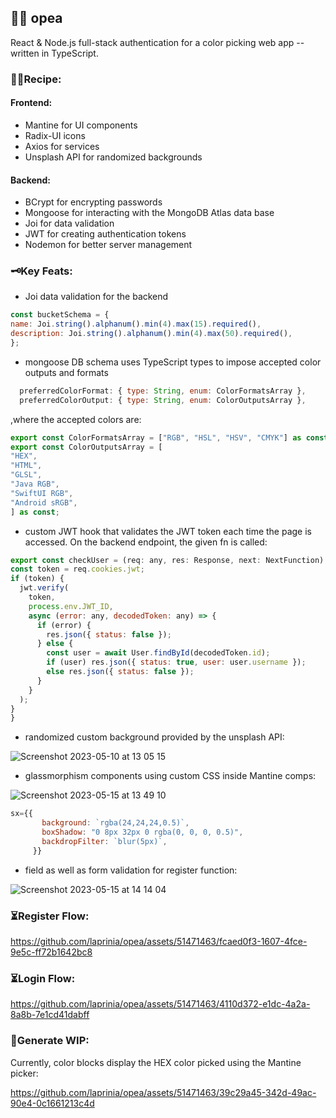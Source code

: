 ## 🦎🎨 opea

React & Node.js full-stack authentication for a color picking web app --written in TypeScript.


### 👩‍🍳Recipe:
 #### Frontend:
  * Mantine for UI components
  * Radix-UI icons
  * Axios for services
  * Unsplash API for randomized backgrounds
 #### Backend:
  * BCrypt for encrypting passwords
  * Mongoose for interacting with the MongoDB Atlas data base
  * Joi for data validation
  * JWT for creating authentication tokens
  * Nodemon for better server management
### 🗝️Key Feats:
  * Joi data validation for the backend 
  ```js
  const bucketSchema = {
  name: Joi.string().alphanum().min(4).max(15).required(),
  description: Joi.string().alphanum().min(4).max(50).required(),
};
  ```
  * mongoose DB schema uses TypeScript types to impose accepted color outputs and formats
  ```js
    preferredColorFormat: { type: String, enum: ColorFormatsArray },
    preferredColorOutput: { type: String, enum: ColorOutputsArray },
  ```
  ,where the accepted colors are:
  ```js
  export const ColorFormatsArray = ["RGB", "HSL", "HSV", "CMYK"] as const;
  export const ColorOutputsArray = [
  "HEX",
  "HTML",
  "GLSL",
  "Java RGB",
  "SwiftUI RGB",
  "Android sRGB",
] as const;
  ```
  * custom JWT hook that validates the JWT token each time the page is accessed. On the backend endpoint, the given fn is called:
  ```js
  export const checkUser = (req: any, res: Response, next: NextFunction) => {
  const token = req.cookies.jwt;
  if (token) {
    jwt.verify(
      token,
      process.env.JWT_ID,
      async (error: any, decodedToken: any) => {
        if (error) {
          res.json({ status: false });
        } else {
          const user = await User.findById(decodedToken.id);
          if (user) res.json({ status: true, user: user.username });
          else res.json({ status: false });
        }
      }
    );
  }
}
  ```
 * randomized custom background provided by the unsplash API:
 
 ![Screenshot 2023-05-10 at 13 05 15](https://github.com/laprinia/opea/assets/51471463/7f65a487-d8ba-4577-aa18-525c194c2690)
 * glassmorphism components using custom CSS inside Mantine comps:
 
 ![Screenshot 2023-05-15 at 13 49 10](https://github.com/laprinia/opea/assets/51471463/1967c82a-7be2-427d-a63c-ef1889d1d870)
 ```js
 sx={{
        background: `rgba(24,24,24,0.5)`,
        boxShadow: "0 8px 32px 0 rgba(0, 0, 0, 0.5)",
        backdropFilter: `blur(5px)`,
      }}
  ```
 * field as well as form validation for register function:
 
 ![Screenshot 2023-05-15 at 14 14 04](https://github.com/laprinia/opea/assets/51471463/fe8897e2-3138-48ba-8408-0fae482c14be)

 
### ⏳Register Flow:


https://github.com/laprinia/opea/assets/51471463/fcaed0f3-1607-4fce-9e5c-ff72b1642bc8



### ⏳Login Flow:


https://github.com/laprinia/opea/assets/51471463/4110d372-e1dc-4a2a-8a8b-7e1cd41dabff



### 🎹Generate WIP:
Currently, color blocks display the HEX color picked using the Mantine picker:


https://github.com/laprinia/opea/assets/51471463/39c29a45-342d-49ac-90e4-0c1661213c4d



